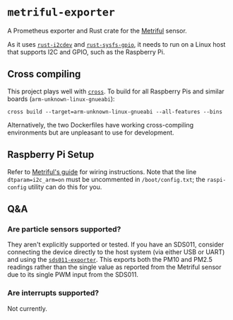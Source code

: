 # `metriful-exporter`

A Prometheus exporter and Rust crate for the [Metriful][metriful] sensor.

As it uses [`rust-i2cdev`] and [`rust-sysfs-gpio`], it needs to run on a Linux
host that supports I2C and GPIO, such as the Raspberry Pi.

[metriful]: https://github.com/metriful/sensor
[`rust-i2cdev`]: https://github.com/rust-embedded/rust-i2cdev
[`rust-sysfs-gpio`]: https://github.com/rust-embedded/rust-sysfs-gpio

## Cross compiling

This project plays well with [`cross`]. To build for all Raspberry Pis and
similar boards (`arm-unknown-linux-gnueabi`):

```
cross build --target=arm-unknown-linux-gnueabi --all-features --bins
```

Alternatively, the two Dockerfiles have working cross-compiling environments
but are unpleasant to use for development.

[`cross`]: https://github.com/rust-embedded/cross

## Raspberry Pi Setup

Refer to [Metriful's guide][guide] for wiring instructions. Note that the line
`dtparam=i2c_arm=on` must be uncommented in `/boot/config.txt`; the
`raspi-config` utility can do this for you.

[guide]: https://github.com/metriful/sensor#use-with-raspberry-pi

## Q&A

### Are particle sensors supported?

They aren't explicitly supported or tested. If you have an SDS011, consider
connecting the device directly to the host system (via either USB or UART) and
using the [`sds011-exporter`]. This exports both the PM10 and PM2.5 readings
rather than the single value as reported from the Metriful sensor due to its
single PWM input from the SDS011.

[`sds011-exporter`]: https://github.com/timothyb89/sds011-exporter

### Are interrupts supported?

Not currently.
